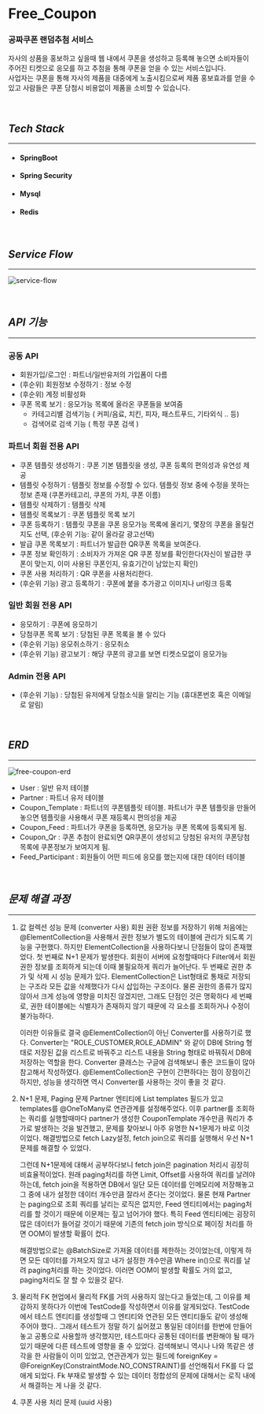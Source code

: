# Free_Coupon

### 공짜쿠폰 랜덤추첨 서비스

자사의 상품을 홍보하고 싶을때 웹 내에서 쿠폰을 생성하고 등록해 놓으면 소비자들이 주어진 티켓으로 응모를 하고 추첨을 통해 쿠폰을 얻을 수 있는 서비스입니다.   
사업자는 쿠폰을 통해 자사의 제품을 대중에게 노출시킴으로써 제품 홍보효과를 얻을 수 있고 사람들은 쿠폰 당첨시 비용없이 제품을 소비할 수 있습니다.

<br>

## *Tech Stack*
***
+ #### SpringBoot
+ #### Spring Security
+ #### Mysql 
+ #### Redis

<br>

## *Service Flow*
***
![service-flow](https://github.com/devhongsa/Free_Coupon/assets/100022877/1a73380c-f894-46b9-9d2e-1b379819aae2)




<br>

## *API 기능*
***

### 공동 API

- 회원가입/로그인 : 파트너/일반유저의 가입폼이 다름
- (후순위) 회원정보 수정하기 : 정보 수정
- (후순위) 계정 비활성화
- 쿠폰 목록 보기 : 응모가능 목록에 올라온 쿠폰들을 보여줌
  - 카테고리별 검색기능 ( 커피/음료, 치킨, 피자, 패스트푸드, 기타외식 .. 등)
  - 검색어로 검색 기능 ( 특정 쿠폰 검색 )


### 파트너 회원 전용 API 

- 쿠폰 템플릿 생성하기 : 쿠폰 기본 템플릿을 생성, 쿠폰 등록의 편의성과 유연성 제공 
- 템플릿 수정하기 : 템플릿 정보를 수정할 수 있다. 템플릿 정보 중에 수정을 못하는 정보 존재 (쿠폰카테고리, 쿠폰의 가치, 쿠폰 이름)
- 템플릿 삭제하기 : 템플릿 삭제
- 템플릿 목록보기 : 쿠폰 템플릿 목록 보기 
- 쿠폰 등록하기 : 템플릿 쿠폰을 쿠폰 응모가능 목록에 올리기, 몇장의 쿠폰을 올릴건지도 선택, (후순위 기능: 같이 올라갈 광고선택)
- 발급 쿠폰 목록보기 : 파트너가 발급한 QR쿠폰 목록을 보여준다.
- 쿠폰 정보 확인하기 : 소비자가 가져온 QR 쿠폰 정보를 확인한다(자신이 발급한 쿠폰이 맞는지, 이미 사용된 쿠폰인지, 유효기간이 남았는지 확인)
- 쿠폰 사용 처리하기 : QR 쿠폰을 사용처리한다.
- (후순위 기능) 광고 등록하기 : 쿠폰에 붙을 추가광고 이미지나 url링크 등록 


### 일반 회원 전용 API
- 응모하기 : 쿠폰에 응모하기
- 당첨쿠폰 목록 보기 : 당첨된 쿠폰 목록을 볼 수 있다
- (후순위 기능) 응모취소하기 : 응모취소
- (후순위 기능) 광고보기 : 해당 쿠폰의 광고를 보면 티켓소모없이 응모가능 


### Admin 전용 API
- (후순위 기능) : 당첨된 유저에게 당첨소식을 알리는 기능 (휴대폰번호 혹은 이메일로 알림)

<br>


## *ERD*
***
![free-coupon-erd](https://github.com/devhongsa/Free_Coupon/assets/100022877/88d4f355-b292-466b-a978-e30d2c3ce6ec)



- User : 일반 유저 테이블 
- Partner : 파트너 유저 테이블 
- Coupon_Template : 파트너의 쿠폰템플릿 테이블. 파트너가 쿠폰 템플릿을 만들어놓으면 템플릿을 사용해서 쿠폰 재등록시 편의성을 제공 
- Coupon_Feed : 파트너가 쿠폰을 등록하면, 응모가능 쿠폰 목록에 등록되게 됨.
- Coupon_Qr : 쿠폰 추첨이 완료되면 QR쿠폰이 생성되고 당첨된 유저의 쿠폰당첨목록에 쿠폰정보가 보여지게 됨.
- Feed_Participant : 회원들이 어떤 피드에 응모를 했는지에 대한 데이터 테이블

<br>


## *문제 해결 과정*
***

1. 값 컬렉션 성능 문제 (converter 사용)
   회원 권환 정보를 저장하기 위해 처음에는 @ElementCollection을 사용해서 권한 정보가 별도의 테이블에 관리가 되도록 기능을 구현했다.
   하지만 ElementCollection을 사용하다보니 단점들이 많이 존재했었다.
   첫 번째로 N+1 문제가 발생한다. 회원이 서버에 요청할때마다 Filter에서 회원 권한 정보를 조회하게 되는데 이때 불필요하게 쿼리가 늘어난다.
   두 번째로 권한 추가 및 삭제 시 성능 문제가 있다. ElementCollection은 List형태로 통채로 저장되는 구조라 모든 값을 삭제했다가 다시 삽입하는 구조이다.
   물론 권한의 종류가 많지 않아서 크게 성능에 영향을 미치진 않겠지만, 그래도 단점인 것은 명확하다
   세 번째로, 권한 테이블에는 식별자가 존재하지 않기 때문에 각 요소를 조회하거나 수정이 불가능하다.

   이러한 이유들로 결국 @ElementCollection이 아닌 Converter를 사용하기로 했다.
   Converter는 "ROLE_CUSTOMER,ROLE_ADMIN" 와 같이 DB에 String 형태로 저장된 값을 리스트로 바꿔주고 리스트 내용을 String 형태로 바꿔줘서 DB에 저장하는 역할을 한다.
   Converter 클래스는 구글에 검색해보니 좋은 코드들이 많아 참고해서 작성하였다.
   @ElementCollection은 구현이 간편하다는 점이 장점이긴 하지만, 성능을 생각하면 역시 Converter를 사용하는 것이 좋을 것 같다.
   

2. N+1 문제, Paging 문제
   Partner 엔티티에 List<CouponTemplate> templates 필드가 있고 templates를 @OneToMany로 연관관계를 설정해주었다.
   이후 partner를 조회하는 쿼리를 실행할때마다 partner가 생성한 CouponTemplate 개수만큼 쿼리가 추가로 발생하는 것을 발견했고, 문제를 찾아보니
   아주 유명한 N+1문제가 바로 이것이었다. 해결방법으로 fetch Lazy설정, fetch join으로 쿼리를 실행해서 우선 N+1문제를 해결할 수 있었다.
   
   그런데 N+1문제에 대해서 공부하다보니 fetch join은 pagination 처리시 굉장히 비효율적이었다. 원래 paging처리를 하면 Limit, Offset를 사용하여
   쿼리를 날려야하는데, fetch join을 적용하면 DB에서 일단 모든 데이터를 인메모리에 저장해놓고 그 중에 내가 설정한 데이터 개수만큼 잘라서 준다는 것이었다.
   물론 현재 Partner는 paging으로 조회 쿼리를 날리는 로직은 없지만, Feed 엔티티에서는 paging처리를 할 것이기 때문에 이문제는 짚고 넘어가야 했다.
   특히 Feed 엔티티에는 굉장히 많은 데이터가 들어갈 것이기 때문에 기존의 fetch join 방식으로 페이징 처리를 하면 OOM이 발생할 확률이 컸다.

   해결방법으로는 @BatchSize로 가져올 데이터를 제한하는 것이었는데, 이렇게 하면 모든 데이터를 가져오지 않고 내가 설정한 개수만큼 Where in()으로 쿼리를 날려
   paging처리를 하는 것이었다. 이러면 OOM이 발생할 확률도 거의 없고, paging처리도 잘 할 수 있을것 같다.
   
   
4. 물리적 FK
   현업에서 물리적 FK를 거의 사용하지 않는다고 들었는데, 그 이유를 체감하지 못하다가 이번에 TestCode를 작성하면서 이유를 알게되었다.
   TestCode에서 테스트 엔티티를 생성할때 그 엔티티와 연관된 모든 엔티티들도 같이 생성해 주어야 했다.. 그래서 테스트가 정말 하기 싫어졌고
   통일된 데이터를 한번에 만들어놓고 공통으로 사용할까 생각했지만, 테스트마다 공통된 데이터를 변환해야 될 때가 있기 때문에 다른 테스트에 영향을 줄 수 있었다.
   검색해보니 역시나 나와 똑같은 생각을 한 사람들이 이미 있었고, 연관관계가 있는 필드에 foreignKey = @ForeignKey(ConstraintMode.NO_CONSTRAINT)를
   선언해줘서 FK를 다 없애게 되었다. Fk 부재로 발생할 수 있는 데이터 정합성의 문제에 대해서는 로직 내에서 해결하는 게 나을 것 같다. 
  
5. 쿠폰 사용 처리 문제 (uuid 사용)
   
